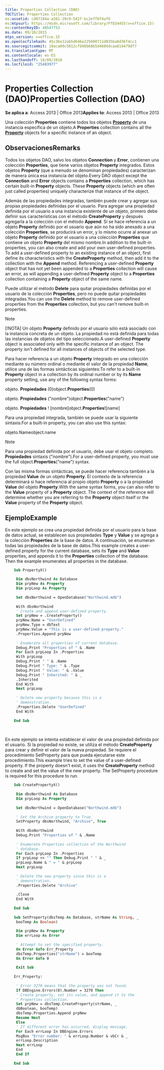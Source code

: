 ```yaml
---
title: Properties Collection (DAO)
TOCTitle: Properties Collection
ms:assetid: cd07184a-a261-29c9-542f-bc2eff6f4af6
ms:mtpsurl: https://msdn.microsoft.com/library/Ff834455(v=office.15)
ms:contentKeyID: 48547753
ms.date: 09/18/2015
mtps_version: v=office.15
ms.openlocfilehash: 45c36e12ab5d646e225690711d035ba8d36f4cc1
ms.sourcegitcommit: 19aca09c5812cfb98b68b5d4604dcaa814479df7
ms.translationtype: MT
ms.contentlocale: es-ES
ms.lasthandoff: 10/09/2018
ms.locfileid: "25483977"
---
```

# <a name="properties-collection-dao"></a><span data-ttu-id="47bc1-102">Properties Collection (DAO)</span><span class="sxs-lookup"><span data-stu-id="47bc1-102">Properties Collection (DAO)</span></span>


<span data-ttu-id="47bc1-103">**Se aplica a**: Access 2013 | Office 2013</span><span class="sxs-lookup"><span data-stu-id="47bc1-103">**Applies to**: Access 2013 | Office 2013</span></span>

<span data-ttu-id="47bc1-104">Una colección **Properties** contiene todos los objetos **[Property](property-object-dao.md)** de una instancia específica de un objeto.</span><span class="sxs-lookup"><span data-stu-id="47bc1-104">A **Properties** collection contains all the **[Property](property-object-dao.md)** objects for a specific instance of an object.</span></span>

## <a name="remarks"></a><span data-ttu-id="47bc1-105">Observaciones</span><span class="sxs-lookup"><span data-stu-id="47bc1-105">Remarks</span></span>

<span data-ttu-id="47bc1-p101">Todos los objetos DAO, salvo los objetos **Connection** y **Error**, contienen una colección **Properties**, que tiene varios objetos **Property** integrados. Estos objetos **Property** (que a menudo se denominan propiedades) caracterizan de manera única esa instancia del objeto.</span><span class="sxs-lookup"><span data-stu-id="47bc1-p101">Every DAO object except the **Connection** and **Error** objects contains a **Properties** collection, which has certain built-in **Property** objects. These **Property** objects (which are often just called properties) uniquely characterize that instance of the object.</span></span>

<span data-ttu-id="47bc1-p102">Además de las propiedades integradas, también puede crear y agregar sus propias propiedades definidas por el usuario. Para agregar una propiedad definida por el usuario a una instancia existente de un objeto, primero debe definir sus características con el método **CreateProperty** y después agregarla a la colección con el método **Append**. Si se hace referencia a un objeto **Property** definido por el usuario que aún no ha sido anexado a una colección **Properties**, se producirá un error, y lo mismo ocurre al anexar un objeto **Property** definido por el usuario a una colección **Properties** que contiene un objeto **Property** del mismo nombre.</span><span class="sxs-lookup"><span data-stu-id="47bc1-p102">In addition to the built-in properties, you can also create and add your own user-defined properties. To add a user-defined property to an existing instance of an object, first define its characteristics with the **CreateProperty** method, then add it to the collection with the **Append** method. Referencing a user-defined **Property** object that has not yet been appended to a **Properties** collection will cause an error, as will appending a user-defined **Property** object to a **Properties** collection containing a **Property** object of the same name.</span></span>

<span data-ttu-id="47bc1-111">Puede utilizar el método **Delete** para quitar propiedades definidas por el usuario de la colección **Properties**, pero no puede quitar propiedades integradas.</span><span class="sxs-lookup"><span data-stu-id="47bc1-111">You can use the **Delete** method to remove user-defined properties from the **Properties** collection, but you can't remove built-in properties.</span></span>


> [!NOTE]
> <P><span data-ttu-id="47bc1-p103">[!NOTA] Un objeto <STRONG>Property</STRONG> definido por el usuario sólo está asociado con la instancia concreta de un objeto. La propiedad no está definida para todas las instancias de objetos del tipo seleccionado.</span><span class="sxs-lookup"><span data-stu-id="47bc1-p103">A user-defined <STRONG>Property</STRONG> object is associated only with the specific instance of an object. The property isn't defined for all instances of objects of the selected type.</span></span></P>



<span data-ttu-id="47bc1-114">Para hacer referencia a un objeto **Property** integrado en una colección mediante su número ordinal o mediante el valor de la propiedad **Name**, utilice una de las formas sintácticas siguientes:</span><span class="sxs-lookup"><span data-stu-id="47bc1-114">To refer to a built-in **Property** object in a collection by its ordinal number or by its **Name** property setting, use any of the following syntax forms:</span></span>

<span data-ttu-id="47bc1-115">objeto. **Propiedades** (0)</span><span class="sxs-lookup"><span data-stu-id="47bc1-115">object.**Properties**(0)</span></span>

<span data-ttu-id="47bc1-116">objeto. **Propiedades** ("nombre")</span><span class="sxs-lookup"><span data-stu-id="47bc1-116">object.**Properties**("name")</span></span>

<span data-ttu-id="47bc1-117">objeto. **Propiedades** \! \[nombre\]</span><span class="sxs-lookup"><span data-stu-id="47bc1-117">object.**Properties**\!\[name\]</span></span>

<span data-ttu-id="47bc1-118">Para una propiedad integrada, también se puede usar la siguiente sintaxis:</span><span class="sxs-lookup"><span data-stu-id="47bc1-118">For a built-in property, you can also use this syntax:</span></span>

<span data-ttu-id="47bc1-119">objeto.Name</span><span class="sxs-lookup"><span data-stu-id="47bc1-119">object.name</span></span>


> [!NOTE]
> <P><span data-ttu-id="47bc1-120">Para una propiedad definida por el usuario, debe usar el objeto completo. <STRONG>Propiedades</STRONG> sintaxis ("nombre").</span><span class="sxs-lookup"><span data-stu-id="47bc1-120">For a user-defined property, you must use the full object.<STRONG>Properties</STRONG>("name") syntax.</span></span></P>



<span data-ttu-id="47bc1-p104">Con las misma formas sintácticas, se puede hacer referencia también a la propiedad **Value** de un objeto **Property**. El contexto de la referencia determinará si hace referencia al propio objeto **Property** o a la propiedad **Value** del objeto **Property**.</span><span class="sxs-lookup"><span data-stu-id="47bc1-p104">With the same syntax forms, you can also refer to the **Value** property of a **Property** object. The context of the reference will determine whether you are referring to the **Property** object itself or the **Value** property of the **Property** object.</span></span>

## <a name="example"></a><span data-ttu-id="47bc1-123">Ejemplo</span><span class="sxs-lookup"><span data-stu-id="47bc1-123">Example</span></span>

<span data-ttu-id="47bc1-p105">En este ejemplo se crea una propiedad definida por el usuario para la base de datos actual, se establecen sus propiedades **Type** y **Value** y se agrega a la colección **Properties** de la base de datos. A continuación, se enumeran todas las propiedades de la base de datos.</span><span class="sxs-lookup"><span data-stu-id="47bc1-p105">This example creates a user-defined property for the current database, sets its **Type** and **Value** properties, and appends it to the **Properties** collection of the database. Then the example enumerates all properties in the database.</span></span>

```vb
    Sub PropertyX() 
     
     Dim dbsNorthwind As Database 
     Dim prpNew As Property 
     Dim prpLoop As Property 
     
     Set dbsNorthwind = OpenDatabase("Northwind.mdb") 
     
     With dbsNorthwind 
     ' Create and append user-defined property. 
     Set prpNew = .CreateProperty() 
     prpNew.Name = "UserDefined" 
     prpNew.Type = dbText 
     prpNew.Value = "This is a user-defined property." 
     .Properties.Append prpNew 
     
     ' Enumerate all properties of current database. 
     Debug.Print "Properties of " & .Name 
     For Each prpLoop In .Properties 
     With prpLoop 
     Debug.Print " " & .Name 
     Debug.Print " Type: " & .Type 
     Debug.Print " Value: " & .Value 
     Debug.Print " Inherited: " & _ 
     .Inherited 
     End With 
     Next prpLoop 
     
     ' Delete new property because this is a 
     ' demonstration. 
     .Properties.Delete "UserDefined" 
     End With 
     
    End Sub 
```

<br/>

<span data-ttu-id="47bc1-p106">En este ejemplo se intenta establecer el valor de una propiedad definida por el usuario. Si la propiedad no existe, se utiliza el método **CreateProperty** para crear y definir el valor de la nueva propiedad. Se requiere el procedimiento SetProperty para que pueda ejecutarse este procedimiento.</span><span class="sxs-lookup"><span data-stu-id="47bc1-p106">This example tries to set the value of a user-defined property. If the property doesn't exist, it uses the **CreateProperty** method to create and set the value of the new property. The SetProperty procedure is required for this procedure to run.</span></span>

```vb
    Sub CreatePropertyX() 
     
     Dim dbsNorthwind As Database 
     Dim prpLoop As Property 
     
     Set dbsNorthwind = OpenDatabase("Northwind.mdb") 
     
     ' Set the Archive property to True. 
     SetProperty dbsNorthwind, "Archive", True 
     
     With dbsNorthwind 
     Debug.Print "Properties of " & .Name 
     
     ' Enumerate Properties collection of the Northwind 
     ' database. 
     For Each prpLoop In .Properties 
     If prpLoop <> "" Then Debug.Print " " & _ 
     prpLoop.Name & " = " & prpLoop 
     Next prpLoop 
     
     ' Delete the new property since this is a 
     ' demonstration. 
     .Properties.Delete "Archive" 
     
     .Close 
     End With 
     
    End Sub 
     
    Sub SetProperty(dbsTemp As Database, strName As String, _ 
     booTemp As Boolean) 
     
     Dim prpNew As Property 
     Dim errLoop As Error 
     
     ' Attempt to set the specified property. 
     On Error GoTo Err_Property 
     dbsTemp.Properties("strName") = booTemp 
     On Error GoTo 0 
     
     Exit Sub 
     
    Err_Property: 
     
     ' Error 3270 means that the property was not found. 
     If DBEngine.Errors(0).Number = 3270 Then 
     ' Create property, set its value, and append it to the 
     ' Properties collection. 
     Set prpNew = dbsTemp.CreateProperty(strName, _ 
     dbBoolean, booTemp) 
     dbsTemp.Properties.Append prpNew 
     Resume Next 
     Else 
     ' If different error has occurred, display message. 
     For Each errLoop In DBEngine.Errors 
     MsgBox "Error number: " & errLoop.Number & vbCr & _ 
     errLoop.Description 
     Next errLoop 
     End 
     End If 
     
    End Sub
```
